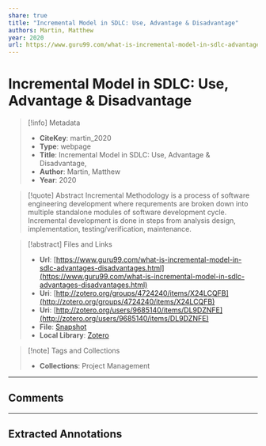 ```yaml
---
share: true
title: "Incremental Model in SDLC: Use, Advantage & Disadvantage"
authors: Martin, Matthew
year: 2020 
url: https://www.guru99.com/what-is-incremental-model-in-sdlc-advantages-disadvantages.html
---
```


# Incremental Model in SDLC: Use, Advantage & Disadvantage

> [!info] Metadata
> - **CiteKey**: martin_2020
> - **Type**: webpage
> - **Title**: Incremental Model in SDLC: Use, Advantage & Disadvantage, 
> - **Author**: Martin, Matthew
> - **Year**: 2020 

> [!quote] Abstract
> Incremental Methodology is a process of software engineering development where requrements are broken down into multiple standalone modules of software development cycle. Incremental development is done in steps from analysis design, implementation, testing/verification, maintenance.

> [!abstract] Files and Links
> - **Url**: [https://www.guru99.com/what-is-incremental-model-in-sdlc-advantages-disadvantages.html](https://www.guru99.com/what-is-incremental-model-in-sdlc-advantages-disadvantages.html)
> - **Uri**: [http://zotero.org/groups/4724240/items/X24LCQFB](http://zotero.org/groups/4724240/items/X24LCQFB)
> - **Uri**: [http://zotero.org/users/9685140/items/DL9DZNFE](http://zotero.org/users/9685140/items/DL9DZNFE)
> - **File**: [Snapshot](file:///Users/jan/Zotero/storage/JPNWMVUN/what-is-incremental-model-in-sdlc-advantages-disadvantages.html)
> - **Local Library**: [Zotero]((zotero://select/library/items/DL9DZNFE))

> [!note] Tags and Collections
> - **Collections**: Project Management

----

## Comments



----

## Extracted Annotations

